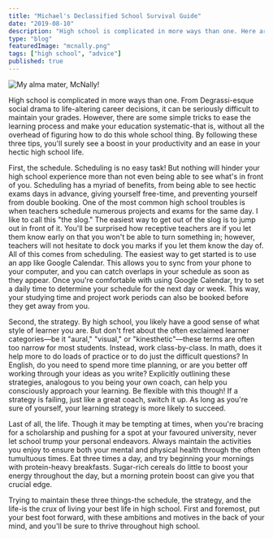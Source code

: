 ```yaml
---
title: "Michael's Declassified School Survival Guide"
date: "2019-08-10"
description: "High school is complicated in more ways than one. Here are a few pointers I'd give to my high school self."
type: "blog"
featuredImage: "mcnally.png"
tags: ["high school", "advice"]
published: true
---
```


![My alma mater, McNally!](mcnally.png "The entrance to McNally, my high school")

High school is complicated in more ways than one. From Degrassi-esque social drama to life-altering career decisions, it can be seriously difficult to maintain your grades. However, there are some simple tricks to ease the learning process and make your education systematic-that is, without all the overhead of figuring how to do this whole school thing. By following these three tips, you'll surely see a boost in your productivity and an ease in your hectic high school life.

First, the schedule. Scheduling is no easy task! But nothing will hinder your high school experience more than not even being able to see what's in front of you. Scheduling has a myriad of benefits, from being able to see hectic exams days in advance, giving yourself free-time, and preventing yourself from double booking. One of the most common high school troubles is when teachers schedule numerous projects and exams for the same day. I like to call this "the slog." The easiest way to get out of the slog is to jump out in front of it. You'll be surprised how receptive teachers are if you let them know early on that you won't be able to turn something in; however, teachers will not hesitate to dock you marks if you let them know the day of. All of this comes from scheduling. The easiest way to get started is to use an app like Google Calendar. This allows you to sync from your phone to your computer, and you can catch overlaps in your schedule as soon as they appear. Once you're comfortable with using Google Calendar, try to set a daily time to determine your schedule for the next day or week. This way, your studying time and project work periods can also be booked before they get away from you.

Second, the strategy. By high school, you likely have a good sense of what style of learner you are. But don't fret about the often exclaimed learner categories—be it "aural," "visual," or "kinesthetic"—these terms are often too narrow for most students. Instead, work class-by-class. In math, does it help more to do loads of practice or to do just the difficult questions? In English, do you need to spend more time planning, or are you better off working through your ideas as you write? Explicitly outlining these strategies, analogous to you being your own coach, can help you consciously approach your learning. Be flexible with this though! If a strategy is failing, just like a great coach, switch it up. As long as you're sure of yourself, your learning strategy is more likely to succeed.

Last of all, the life. Though it may be tempting at times, when you're bracing for a scholarship and pushing for a spot at your favoured university, never let school trump your personal endeavors. Always maintain the activities you enjoy to ensure both your mental and physical health through the often tumultuous times. Eat three times a day, and try beginning your mornings with protein-heavy breakfasts. Sugar-rich cereals do little to boost your energy throughout the day, but a morning protein boost can give you that crucial edge.

Trying to maintain these three things-the schedule, the strategy, and the life-is the crux of living your best life in high school. First and foremost, put your best foot forward, with these ambitions and motives in the back of your mind, and you'll be sure to thrive throughout high school.
